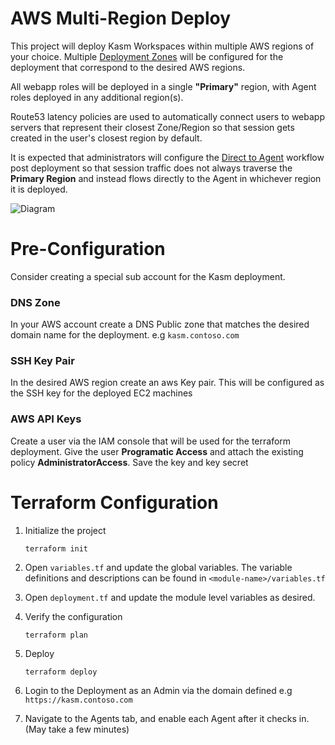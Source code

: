 # AWS Multi-Region Deploy
This project will deploy Kasm Workspaces within multiple AWS regions of your choice. Multiple [Deployment Zones](https://kasmweb.com/docs/latest/guide/zones/deployment_zones.html) will be configured for the
deployment that correspond to the desired AWS regions.

All webapp roles will be deployed in a single **"Primary"** region, with Agent roles deployed in any additional region(s).

Route53 latency policies are used to automatically connect users to webapp servers that represent their closest
Zone/Region so that session gets created in the user's closest region by default.

It is expected that administrators will configure the
[Direct to Agent](https://kasmweb.com/docs/latest/how_to/direct_to_agent.html) workflow post deployment so that session
traffic does not always traverse the **Primary Region** and instead flows directly to the Agent in whichever region it
is deployed.


![Diagram][Image_Diagram]

[Image_Diagram]: https://f.hubspotusercontent30.net/hubfs/5856039/terraform/diagrams/aws-multi-region-int-gw.png "Diagram"




# Pre-Configuration
Consider creating a special sub account for the Kasm deployment.

### DNS Zone
In your AWS account create a DNS Public zone that matches the desired domain name for the deployment. e.g `kasm.contoso.com`

### SSH Key Pair
In the desired AWS region create an aws Key pair. This will be configured as the SSH key for the deployed EC2 machines

### AWS API Keys
Create a user via the IAM console that will be used for the terraform deployment. Give the user **Programatic Access**
and attach the existing policy **AdministratorAccess**. Save the key and key secret



# Terraform Configuration

1. Initialize the project

       terraform init

2. Open `variables.tf` and update the global variables. The variable definitions and descriptions
can be found in `<module-name>/variables.tf`
   
3. Open `deployment.tf` and update the module level variables as desired. 
   

4. Verify the configuration

       terraform plan

5. Deploy

       terraform deploy


6. Login to the Deployment as an Admin via the domain defined e.g `https://kasm.contoso.com`

7. Navigate to the Agents tab, and enable each Agent after it checks in. (May take a few minutes)

